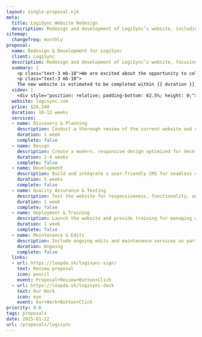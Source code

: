 ```yaml
---
layout: single-proposal.njk
meta:
  title: LogiSync Website Redesign
  description: Redesign and development of LogiSync’s website, including mobile optimization and ongoing maintenance services.
sitemap:
  changefreq: monthly
proposal:
  name: Redesign & Development for LogiSync
  client: LogiSync
  description: Redesign and development of LogiSync’s website, focusing on improved mobile optimization, a modern design, and ongoing maintenance services.
  summary: |
    <p class="text-3 mb-10">We are excited about the opportunity to collaborate with LogiSync to redesign and modernize logisync.com. By leveraging a structured and phased approach, we will ensure that the project meets your expectations for design, functionality, performance, and ongoing maintenance. The proposed investment for this project is outlined in <a href="{{ proposal.links[0].url }}" target="_blank" class="link plausible-event-name=Proposal+Sign+Link+Click">your proposal</a>.</p>
    <p class="text-3 mb-10">
    The new website is estimated to be completed within {{ duration }}, providing a fully refreshed and optimized experience. If you need additional clarity, please feel free to <a class="link" href="#" data-cal-link="garyb/meet">schedule a meeting</a> or explore our <a href="/faq" target="_blank" class="link plausible-event-name=Proposal+FAQ+Link+Click">frequently asked questions</a>.</p>
  video: |
    <div style="position: relative; padding-bottom: 62.5%; height: 0;"><iframe src="https://www.loom.com/embed/1bfe7a26af0e42d38f40a5797e3bd1af?sid=a157cf38-e288-4159-b535-53a603a3b81d" frameborder="0" webkitallowfullscreen mozallowfullscreen allowfullscreen style="position: absolute; top: 0; left: 0; width: 100%; height: 100%;"></iframe></div>
  website: logisync.com
  price: $26,240
  duration: 10-12 weeks
  services:
  - name: Discovery & Planning
    description: Conduct a thorough review of the current website and create a plan for modernization.
    duration: 1 week
    complete: false
  - name: Design
    description: Create a modern, responsive design optimized for desktop and mobile.
    duration: 2-4 weeks
    complete: false
  - name: Development
    description: Build and integrate a user-friendly CMS for seamless updates.
    duration: 5 weeks
    complete: false
  - name: Quality Assurance & Testing
    description: Test the website for responsiveness, functionality, and cross-platform compatibility.
    duration: 1 week
    complete: false
  - name: Deployment & Training
    description: Launch the website and provide training for managing updates and maintenance.
    duration: 1 week
    complete: false
  - name: Maintenance & Edits
    description: Include ongoing edits and maintenance services as part of the agreement.
    duration: Ongoing
    complete: false
  links: 
  - url: https://loopda.sh/logisync-sign/
    text: Review proposal
    icon: pencil
    event: Proposal+Review+Button+Click
  - url: https://loopda.sh/logisync-deck
    text: Our Work
    icon: eye
    event: Our+Work+Button+Click
priority: 0.6
tags: proposals
date: 2025-01-22
url: /proposals/logisync
---
```

